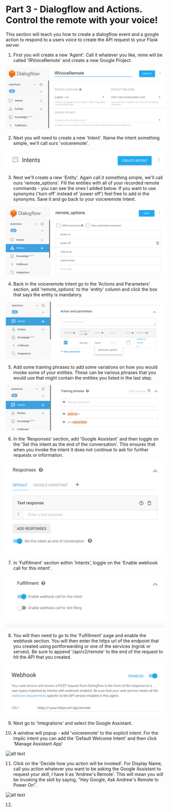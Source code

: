 # Part 3 - Dialogflow and Actions. Control the remote with your voice!

This section will teach you how to create a dialogflow event and a google action to respond to a users voice to create the API request to your Flask server. 

1. First you will create a new 'Agent'. Call it whatever you like, mine will be called 'IRVoiceRemote' and create a new Google Project. 

![alt text](https://raw.githubusercontent.com/amcgaugh/ir-blaster/master/docs/Step%201.png)

2. Next you will need to create a new 'Intent'. Name the intent something simple, we'll call ours 'voiceremote'.

![alt text](https://raw.githubusercontent.com/amcgaugh/ir-blaster/master/docs/DF%20Intent.png)

3. Next we'll create a new 'Entity'. Again call it something simple, we'll call ours 'remote_options'. Fill the entities with all of your recorded remote commands - you can see the ones I added below. If you want to use synonyms ('turn off' instead of 'power off') feel free to add in the synonyms. Save it and go back to your voiceremote Intent. 

![alt text](https://raw.githubusercontent.com/amcgaugh/ir-blaster/master/docs/Step%202.png)

4. Back in the voiceremote Intent go to the 'Actions and Parameters' section, add 'remote_options' to the 'entity' column and click the box that says the entity is mandatory. 

![alt text](https://raw.githubusercontent.com/amcgaugh/ir-blaster/master/docs/Step%203.png)

5. Add some training phrases to add some variations on how you would invoke some of your entities. These can be various phrases that you would use that might contain the entities you listed in the last step. 

![alt text](https://raw.githubusercontent.com/amcgaugh/ir-blaster/master/docs/Step%204.png)

6. In the 'Responses' section, add 'Google Assistant' and then toggle on the 'Set this intent as the end of the conversation'. This ensures that when you invoke the intent it does not continue to ask for further requests or information. 

![alt text](https://raw.githubusercontent.com/amcgaugh/ir-blaster/master/docs/Step%205.png)

7. In 'Fulfillment' section within 'Intents', toggle on the 'Enable webhook call for this intent'. 

![alt text](https://raw.githubusercontent.com/amcgaugh/ir-blaster/master/docs/Step%206.png)

8. You will then need to go to the 'Fulfillment' page and enable the webhook section. You will then enter the https url of the endpoint that you created using portforwarding or one of the services (ngrok or serveo). Be sure to append '/api/v2/remote' to the end of the request to hit the API that you created. 

![alt text](https://raw.githubusercontent.com/amcgaugh/ir-blaster/master/docs/Step%207.png)

9. Next go to 'Integrations' and select the Google Assistant. 

10. A window will popup - add 'voiceremote' to the explicit intent. For the implic intent you can add the 'Default Welcome Intent' and then click 'Manage Assistant App'

![alt text]()

11. Click on the 'Decide how you action will be invoked'. For Display Name, call you action whatever you want to be asking the Google Assistant to request your skill, I have it as 'Andrew's Remote'. This will mean you will be invoking the skill by saying, "Hey Google, Ask Andrew's Remote to Power On". 

![alt text]()

12. 
